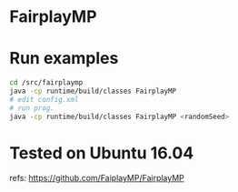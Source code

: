 # FairplayMP


# Run examples

```sh
cd /src/fairplaymp
java -cp runtime/build/classes FairplayMP
# edit config.xml
# run prog.
java -cp runtime/build/classes FairplayMP <randomSeed>
```

# Tested on Ubuntu 16.04
refs: https://github.com/FaiplayMP/FairplayMP